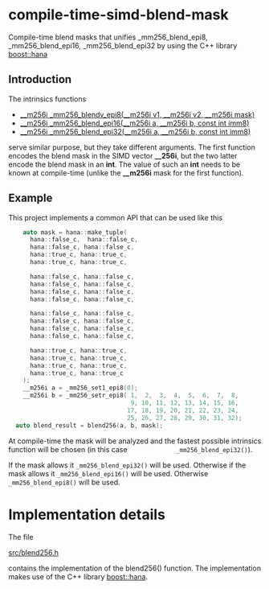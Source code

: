 # compile-time-simd-blend-mask
Compile-time blend masks that unifies _mm256_blend_epi8, _mm256_blend_epi16, _mm256_blend_epi32
by using the C++ library [boost::hana](http://boostorg.github.io/hana)

## Introduction

The intrinsics functions

* [__m256i _mm256_blendv_epi8(__m256i v1, __m256i v2, __m256i mask)](https://software.intel.com/en-us/node/523908)
* [__m256i _mm256_blend_epi16(__m256i a, __m256i b, const int imm8)](https://software.intel.com/en-us/cpp-compiler-developer-guide-and-reference-mm-blend-epi32-mm256-blend-epi16-32)
* [__m256i _mm256_blend_epi32(__m256i a, __m256i b, const int imm8)](https://software.intel.com/en-us/cpp-compiler-developer-guide-and-reference-mm-blend-epi32-mm256-blend-epi16-32)

serve similar purpose, but they take different arguments. The first function encodes the blend mask in the SIMD vector **__256i**, 
but the two latter encode the blend mask in an **int**. The value of such an **int** needs to be known at compile-time (unlike the **__m256i** mask for the first function).

## Example

This project implements a common API that can be used like this

```C++
    auto mask = hana::make_tuple(
      hana::false_c,  hana::false_c,
      hana::false_c, hana::false_c, 
      hana::true_c, hana::true_c, 
      hana::true_c, hana::true_c, 

      hana::false_c, hana::false_c, 
      hana::false_c, hana::false_c, 
      hana::false_c, hana::false_c, 
      hana::false_c, hana::false_c, 

      hana::false_c, hana::false_c, 
      hana::false_c, hana::false_c, 
      hana::false_c, hana::false_c, 
      hana::false_c, hana::false_c, 

      hana::true_c, hana::true_c, 
      hana::true_c, hana::true_c, 
      hana::true_c, hana::true_c, 
      hana::true_c, hana::true_c
    );
    __m256i a = _mm256_set1_epi8(0);
    __m256i b = _mm256_setr_epi8( 1,  2,  3,  4,  5,  6,  7,  8,
                                  9, 10, 11, 12, 13, 14, 15, 16,
                                 17, 18, 19, 20, 21, 22, 23, 24,
                                 25, 26, 27, 28, 29, 30, 31, 32);
  auto blend_result = blend256(a, b, mask);
```
At compile-time the mask will be analyzed and the fastest possible intrinsics function will be chosen (in this case 
`             _mm256_blend_epi32()`).

 If the mask allows it  `_mm256_blend_epi32()` will be used.
 Otherwise  if the  mask allows it  `_mm256_blend_epi16()` will be used.
 Otherwise `_mm256_blend_epi8()` will be used.
 
# Implementation details

The file

[src/blend256.h](src/blend256.h)

contains the implementation of the blend256() function.
The implementation makes use of the C++ library [boost::hana](http://boostorg.github.io/hana).

